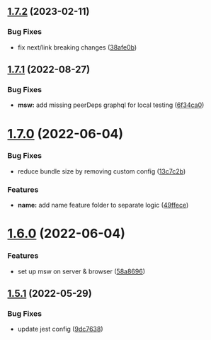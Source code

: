 ## [1.7.2](https://github.com/Howard86/nextjs-template/compare/v1.7.1...v1.7.2) (2023-02-11)


### Bug Fixes

* fix next/link breaking changes ([38afe0b](https://github.com/Howard86/nextjs-template/commit/38afe0b197ff03aa462f0094b09a817f2249cc2e))



## [1.7.1](https://github.com/Howard86/nextjs-template/compare/v1.7.0...v1.7.1) (2022-08-27)


### Bug Fixes

* **msw:** add missing peerDeps graphql for local testing ([6f34ca0](https://github.com/Howard86/nextjs-template/commit/6f34ca007a8dcce5e4132213fbe7afa32dda597e))



# [1.7.0](https://github.com/Howard86/nextjs-template/compare/v1.6.0...v1.7.0) (2022-06-04)


### Bug Fixes

* reduce bundle size by removing custom config ([13c7c2b](https://github.com/Howard86/nextjs-template/commit/13c7c2bb0dcca0d350640898cba2513edc96fc8c))


### Features

* **name:** add name feature folder to separate logic ([49ffece](https://github.com/Howard86/nextjs-template/commit/49ffeceeb26ca1d064d5707b98c1a8f997ccfceb))



# [1.6.0](https://github.com/Howard86/nextjs-template/compare/v1.5.1...v1.6.0) (2022-06-04)


### Features

* set up msw on server & browser ([58a8696](https://github.com/Howard86/nextjs-template/commit/58a8696f947f69c4feac8ce6c7a3e5ce8dfde79c))



## [1.5.1](https://github.com/Howard86/nextjs-template/compare/v1.5.0...v1.5.1) (2022-05-29)


### Bug Fixes

* update jest config ([9dc7638](https://github.com/Howard86/nextjs-template/commit/9dc7638f60698b45167c51063b5d77506b7616e6))



